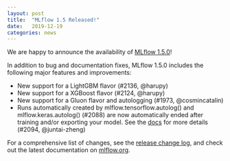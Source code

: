 ```yaml
---
layout: post
title:  "MLflow 1.5 Released!"
date:   2019-12-19
categories: news
---
```


We are happy to announce the availability of [MLflow 1.5.0](https://github.com/mlflow/mlflow/releases/tag/v1.5.0)!

In addition to bug and documentation fixes, MLflow 1.5.0 includes the following major features and improvements:

* New support for a LightGBM flavor (#2136, @harupy)
* New support for a XGBoost flavor (#2124, @harupy)
* New support for a Gluon flavor and autologging (#1973, @cosmincatalin)
* Runs automatically created by mlflow.tensorflow.autolog() and mlflow.keras.autolog() (#2088) are now automatically ended after training and/or exporting your model. See the [docs](https://mlflow.org/docs/latest/tracking.html#automatic-logging-from-tensorflow-and-keras-experimental) for more details (#2094, @juntai-zheng)

For a comprehensive list of changes, see the [release change log](https://github.com/mlflow/mlflow/releases/tag/v1.5.0), and check out the latest documentation on [mlflow.org](http://mlflow.org/).
